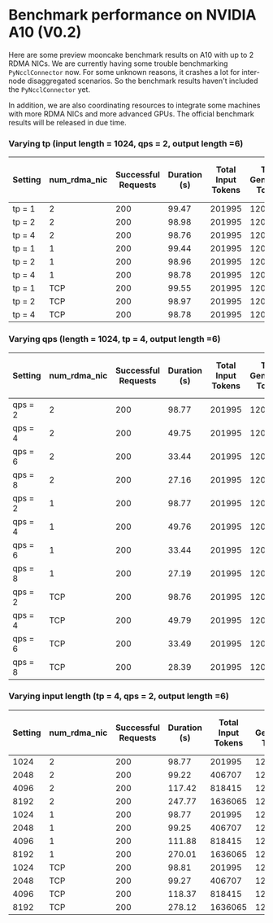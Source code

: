 # Benchmark performance on NVIDIA A10 (V0.2)
Here are some preview mooncake benchmark results on A10 with up to 2 RDMA NICs. We are currently having some trouble benchmarking `PyNcclConnector` now. For some unknown reasons, it crashes a lot for inter-node disaggregated scenarios. So the benchmark results haven't included the `PyNcclConnector` yet.

In addition, we are also coordinating resources to integrate some machines with more RDMA NICs and more advanced GPUs. The official benchmark results will be released in due time.

### Varying tp (input length = 1024, qps = 2, output length =6)
| Setting | num_rdma_nic | Successful Requests | Duration (s) | Total Input Tokens | Total Generated Tokens | Req Throughput (req/s) | Output Token Throughput (tok/s) | Total Token Throughput (tok/s) | Mean TTFT (ms) | Median TTFT (ms) | P99 TTFT (ms) | Mean TPOT (ms) | Median TPOT (ms) | P99 TPOT (ms) | Mean ITL (ms) | Median ITL (ms) | P99 ITL (ms) |
|-----------------|--------------|---------------------|--------------|--------------------|------------------------|------------------------|---------------------------------|-------------------------------|----------------|-----------------|--------------|---------------|------------------|--------------|--------------|----------------|-------------|
| tp = 1          | 2            | 200                 | 99.47        | 201995             | 1200                   | 2.01                   | 12.06                           | 2042.74                      | 1056.76        | 635.00           | 4006.59      | 97.08         | 26.94            | 781.91       | 97.01         | 14.05           | 2205.51     |
| tp = 2          | 2            | 200                 | 98.98        | 201995             | 1200                   | 2.02                   | 12.12                           | 2052.95                      | 314.87         | 231.20           | 949.40       | 25.65         | 15.56            | 129.60       | 25.62         | 15.48           | 288.06      |
| tp = 4          | 2            | 200                 | 98.76        | 201995             | 1200                   | 2.03                   | 12.15                           | 2057.44                      | 198.10         | 160.03           | 461.61       | 23.52         | 18.93            | 94.38        | 23.50         | 18.01           | 187.79      |
| tp = 1          | 1            | 200                 | 99.44        | 201995             | 1200                   | 2.01                   | 12.07                           | 2043.39                      | 1071.12        | 631.56           | 4361.02      | 83.93         | 26.93            | 794.75       | 83.86         | 14.13           | 1932.66     |
| tp = 2          | 1            | 200                 | 98.96        | 201995             | 1200                   | 2.02                   | 12.13                           | 2053.35                      | 335.26         | 258.30           | 997.93       | 28.84         | 15.56            | 144.82       | 28.80         | 15.42           | 397.56      |
| tp = 4          | 1            | 200                 | 98.78        | 201995             | 1200                   | 2.02                   | 12.15                           | 2057.03                      | 201.68         | 162.85           | 456.33       | 22.31         | 16.74            | 94.76        | 22.29         | 16.73           | 189.13      |
| tp = 1          | TCP          | 200                 | 99.55        | 201995             | 1200                   | 2.01                   | 12.05                           | 2041.13                      | 1414.05        | 766.23           | 6035.36      | 155.01        | 35.28            | 1191.24      | 154.91        | 14.32           | 3148.99     |
| tp = 2          | TCP          | 200                 | 98.97        | 201995             | 1200                   | 2.02                   | 12.12                           | 2053.03                      | 333.74         | 251.32           | 954.63       | 28.74         | 15.49            | 161.24       | 28.70         | 15.35           | 393.52      |
| tp = 4          | TCP          | 200                 | 98.78        | 201995             | 1200                   | 2.02                   | 12.15                           | 2056.94                      | 205.37         | 162.92           | 463.70       | 21.54         | 16.51            | 94.04        | 21.51         | 16.56           | 170.54      |

### Varying qps (length = 1024, tp = 4, output length =6)
|Setting | num_rdma_nic | Successful Requests | Duration (s) | Total Input Tokens | Total Generated Tokens | Req Throughput (req/s) | Output Token Throughput (tok/s) | Total Token Throughput (tok/s) | Mean TTFT (ms) | Median TTFT (ms) | P99 TTFT (ms) | Mean TPOT (ms) | Median TPOT (ms) | P99 TPOT (ms) | Mean ITL (ms) | Median ITL (ms) | P99 ITL (ms) |
|-----------------|--------------|---------------------|--------------|--------------------|------------------------|------------------------|---------------------------------|-------------------------------|----------------|-----------------|--------------|---------------|------------------|--------------|--------------|----------------|-------------|
| qps = 2         | 2            | 200                 | 98.77        | 201995             | 1200                   | 2.02                   | 12.15                           | 2057.33                      | 200.64         | 156.62           | 478.22       | 22.63         | 17.35            | 99.61        | 22.60         | 17.08           | 186.25      |
| qps = 4         | 2            | 200                 | 49.75        | 201995             | 1200                   | 4.02                   | 24.12                           | 4084.03                      | 341.88         | 240.68           | 1430.54      | 38.36         | 18.39            | 313.45       | 38.31         | 17.17           | 588.80      |
| qps = 6         | 2            | 200                 | 33.44        | 201995             | 1200                   | 5.98                   | 35.88                           | 6075.54                      | 851.15         | 501.59           | 3239.89      | 102.51        | 47.67            | 606.77       | 102.34        | 18.35           | 1704.79     |
| qps = 8         | 2            | 200                 | 27.16        | 201995             | 1200                   | 7.36                   | 44.19                           | 7482.52                      | 4835.08        | 5733.45          | 8846.27      | 1276.59       | 1150.11          | 4401.23      | 1274.43       | 48.34           | 20682.35    |
| qps = 2         | 1            | 200                 | 98.77        | 201995             | 1200                   | 2.02                   | 12.15                           | 2057.31                      | 201.77         | 161.53           | 473.44       | 22.13         | 16.52            | 96.18        | 22.11         | 16.51           | 190.40      |
| qps = 4         | 1            | 200                 | 49.76        | 201995             | 1200                   | 4.02                   | 24.12                           | 4083.83                      | 337.31         | 243.38           | 1395.85      | 39.95         | 17.61            | 325.39       | 39.88         | 17.06           | 838.68      |
| qps = 6         | 1            | 200                 | 33.44        | 201995             | 1200                   | 5.98                   | 35.88                           | 6075.99                      | 820.53         | 458.84           | 3169.52      | 83.92         | 30.50            | 663.07       | 83.78         | 17.85           | 1306.32     |
| qps = 8         | 1            | 200                 | 27.19        | 201995             | 1200                   | 7.36                   | 44.14                           | 7473.44                      | 5291.91        | 6160.55          | 9596.56      | 1190.36       | 1040.63          | 4418.66      | 1188.33       | 47.61           | 20815.23    |
| qps = 2         | TCP          | 200                 | 98.76        | 201995             | 1200                   | 2.03                   | 12.15                           | 2057.42                      | 207.22         | 160.81           | 511.01       | 22.17         | 16.59            | 94.96        | 22.15         | 16.59           | 181.82      |
| qps = 4         | TCP          | 200                 | 49.79        | 201995             | 1200                   | 4.02                   | 24.10                           | 4081.06                      | 355.43         | 252.63           | 1554.91      | 40.15         | 16.92            | 314.28       | 40.09         | 16.66           | 708.50      |
| qps = 6         | TCP          | 200                 | 33.49        | 201995             | 1200                   | 5.97                   | 35.83                           | 6067.71                      | 907.74         | 514.85           | 3253.93      | 122.75        | 45.51            | 648.40       | 122.56        | 18.09           | 2282.92     |
| qps = 8         | TCP          | 200                 | 28.39        | 201995             | 1200                   | 7.04                   | 42.26                           | 7156.09                      | 6714.57        | 7885.09          | 11787.51     | 1116.06       | 408.32           | 4645.25      | 1114.29       | 46.87           | 21898.03    |

### Varying input length (tp = 4, qps = 2, output length =6)
| Setting | num_rdma_nic | Successful Requests | Duration (s) | Total Input Tokens | Total Generated Tokens | Req Throughput (req/s) | Output Token Throughput (tok/s) | Total Token Throughput (tok/s) | Mean TTFT (ms) | Median TTFT (ms) | P99 TTFT (ms) | Mean TPOT (ms) | Median TPOT (ms) | P99 TPOT (ms) | Mean ITL (ms) | Median ITL (ms) | P99 ITL (ms) |
|-----------------|--------------|---------------------|--------------|--------------------|------------------------|------------------------|---------------------------------|-------------------------------|----------------|-----------------|--------------|---------------|------------------|--------------|--------------|----------------|-------------|
| 1024   | 2            | 200                 | 98.77        | 201995             | 1200                   | 2.02                   | 12.15                           | 2057.32                      | 195.47         | 151.55           | 482.84       | 22.83         | 19.27            | 96.55        | 22.81         | 18.12           | 158.16      |
| 2048   | 2            | 200                 | 99.22        | 406707             | 1200                   | 2.02                   | 12.09                           | 4110.95                      | 723.76         | 488.67           | 2941.96      | 67.25         | 18.93            | 632.73       | 67.20         | 17.49           | 1209.54     |
| 4096   | 2            | 200                 | 117.42       | 818415             | 1200                   | 1.70                   | 10.22                           | 6979.90                      | 14616.48       | 18323.82         | 23191.04     | 8042.84       | 7593.16          | 19851.11     | 8040.02       | 65.43           | 93511.26    |
| 8192   | 2            | 200                 | 247.77       | 1636065            | 1200                   | 0.81                   | 4.84                            | 6608.10                      | 75783.36       | 79331.60         | 147544.42    | 16961.27      | 15140.11         | 39278.98     | 16958.32      | 90.01           | 186151.61   |
| 1024  | 1          | 200                 | 98.77        | 201995             | 1200                   | 2.02                   | 12.15                           | 2057.31                      | 201.77         | 161.53           | 473.44       | 22.13         | 16.52            | 96.18        | 22.11         | 16.51           | 190.40      |
| 2048  | 1          | 200                 | 99.25        | 406707             | 1200                   | 2.02                   | 12.09                           | 4109.96                      | 719.43         | 482.02           | 3208.13      | 61.92         | 17.64            | 681.26       | 61.86         | 16.83           | 978.90      |
| 4096  | 1          | 200                 | 111.88       | 818415             | 1200                   | 1.79                   | 10.73                           | 7326.16                      | 20362.10       | 22807.05         | 31853.55     | 5915.16       | 4521.51          | 18739.12     | 5913.18       | 67.03           | 81600.29    |
| 8192   | 1         | 200                 | 270.01       | 1636065            | 1200                   | 0.74                   | 4.44                            | 6063.79                      | 103355.40      | 106546.65        | 172025.11    | 12894.35      | 11027.66         | 35110.13     | 12892.85      | 64.84           | 151774.68   |
| 1024   | TCP          | 200                 | 98.81        | 201995             | 1200                   | 2.02                   | 12.14                           | 2056.44                      | 203.32         | 160.83           | 460.90       | 21.81         | 16.96            | 95.27        | 21.78         | 16.91           | 171.80      |
| 2048   | TCP          | 200                 | 99.27        | 406707             | 1200                   | 2.01                   | 12.09                           | 4108.98                      | 731.60         | 484.78           | 3213.69      | 68.55         | 17.88            | 639.93       | 68.49         | 17.33           | 1257.45     |
| 4096   | TCP          | 200                 | 118.37       | 818415             | 1200                   | 1.69                   | 10.14                           | 6923.89                      | 23735.69       | 27101.97         | 36573.47     | 6386.62       | 5102.00          | 20032.26     | 6384.71       | 69.57           | 92811.27    |
| 8192   | TCP          | 200                 | 278.12       | 1636065            | 1200                   | 0.72                   | 4.31                            | 5886.95                      | 106873.23      | 109941.33        | 179781.64    | 13360.87      | 12155.24         | 36022.96     | 13359.20      | 68.01           | 156716.38   |
